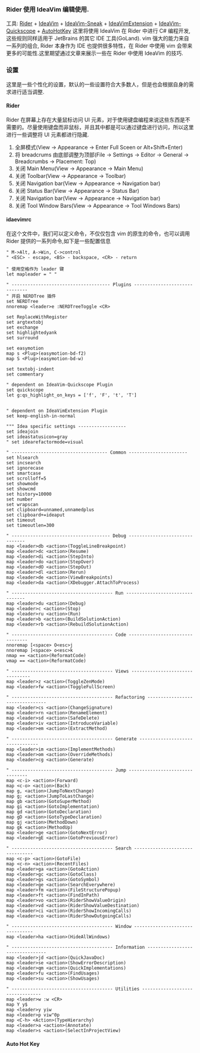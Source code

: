 ### Rider 使用 IdeaVim 编辑使用.
工具: [Rider](https://www.jetbrains.com/rider/) + [IdeaVim](https://plugins.jetbrains.com/plugin/164-ideavim) + [IdeaVim-Sneak](https://plugins.jetbrains.com/plugin/15348-ideavim-sneak) + [IdeaVimExtension](https://plugins.jetbrains.com/plugin/9615-ideavimextension) + [IdeaVim-Quickscope](https://plugins.jetbrains.com/plugin/19417-ideavim-quickscope) + [AutoHotKey](https://www.autohotkey.com/)
这里将使用 IdeaVim 在 Rider 中进行 C# 编程开发,这些规则同样适用于 JetBrains 的其它 IDE 工具(GoLand).
vim 强大的能力来自一系列的组合, Rider 本身作为 IDE 也提供很多特性，在 Rider 中使用 vim 会带来更多的可能性.这里期望通过文章来展示一些在 Rider 中使用 IdeaVim 的技巧.


### 设置
这里是一些个性化的设置，默认的一些设置符合大多数人，但是也会根据自身的需求进行适当调整.

#### Rider
Rider 在屏幕上存在大量鼠标访问 UI 元素，对于使用键盘编程来说这些东西是不需要的。尽量使用键盘而非鼠标，并且其中都是可以通过键盘进行访问，所以这里进行一些调整将 UI 元素都进行隐藏.
1. 全屏模式(View -> Appearance -> Enter Full Sceen or Alt+Shift+Enter)
2. 将 breadcrums 由底部调整为顶部(File -> Settings -> Editor -> General -> Breadcrumbs -> Placement: Top)
3. 关闭 Main Menu(View -> Appearance -> Main Menu)
4. 关闭 Toolbar(View -> Appearance -> Toolbar)
5. 关闭 Navigation bar(View -> Appearance -> Navigation bar)
6. 关闭 Status Bar(View -> Appearance -> Status Bar)
7. 关闭 Navigation bar(View -> Appearance -> Navigation bar)
8. 关闭 Tool Window Bars(View -> Appearance -> Tool Windows Bars)


#### idaevimrc
在这个文件中，我们可以定义命令，不仅仅包含 vim 的原生的命令，也可以调用 Rider 提供的一系列命令,如下是一些配置信息
```
" M->Alt, A->Win, C->control
" <ESC> - escape, <BS> - backspace, <CR> - return

" 使用空格作为 leader 键
let mapleader = " "

" ------------------------------------- Plugins ------------------------------
" 开启 NERDTree 插件
set NERDTree
nnoremap <leader>e :NERDTreeToggle <CR>

set ReplaceWithRegister
set argtextobj
set exchange
set highlightedyank
set surround

set easymotion
map s <Plug>(easymotion-bd-f2)
map S <Plug>(easymotion-bd-w)

set textobj-indent
set commentary

" dependent on IdeaVim-Quickscope Plugin
set quickscope
let g:qs_highlight_on_keys = ['f', 'F', 't', 'T']


" dependent on IdeaVimExtension Plugin
set keep-english-in-normal

""" Idea specific settings ------------------
set ideajoin
set ideastatusicon=gray
" set idearefactormode=visual

" ------------------------------------ Common ----------------------
set hlsearch
set incsearch
set ignorecase 
set smartcase
set scrolloff=5
set showmode
set showcmd
set history=10000
set number 
set wrapscan
set clipboard=unnamed,unnamedplus
set clipboard+=ideaput
set timeout
set timeoutlen=300

" ------------------------------------- Debug -------------------------------
map <leader>db <action>(ToggleLineBreakpoint)
map <leader>dc <action>(Resume)
map <leader>di <action>(StepInto)
map <leader>do <action>(StepOver)
map <leader>dO <action>(StepOut)
map <leader>dl <action>(Rerun)
map <leader>de <action>(ViewBreakpoints)
map <leader>da <action>(XDebugger.AttachToProcess)

" -------------------------------------- Run --------------------------------
map <leader>du <action>(Debug)
map <leader>c <action>(Stop)
map <leader>ru <action>(Run)
map <leader>b <action>(BuildSolutionAction)
map <leader>rb <action>(RebuildSolutionAction)

" -------------------------------------- Code --------------------------------
nnoremap [<space> O<esc>j
nnoremap ]<space> o<esc>k
nmap == <action>(ReformatCode)
vmap == <action>(ReformatCode)

" -------------------------------------- Views --------------------------------
map <leader>z <action>(ToggleZenMode)
map <leader>fw <action>(ToggleFullScreen)

" -------------------------------------- Refactoring --------------------------------
map <leader>cs <action>(ChangeSignature)
map <leader>rn <action>(RenameElement)
map <leader>sd <action>(SafeDelete)
map <leader>iv <action>(IntroduceVariable)
map <leader>em <action>(ExtractMethod)

" -------------------------------------- Generate --------------------------------
map <leader>im <action>(ImplementMethods)
map <leader>om <action>(OverrideMethods)
map <leader>cg <action>(Generate)

" -------------------------------------- Jump --------------------------------
map <c-i> <action>(Forward)
map <c-o> <action>(Back)
map g, <action>(JumpToNextChange)
map g; <action>(JumpToLastChange)
map gb <action>(GotoSuperMethod)
map gi <action>(GotoImplementation)
map gd <action>(GotoDeclaration)
map gD <action>(GotoTypeDeclaration)
map gj <action>(MethodDown)
map gk <action>(MethodUp)
map <leader>ge <action>(GotoNextError)
map <leader>gE <action>(GotoPreviousError)

" -------------------------------------- Search --------------------------------
map <c-p> <action>(GotoFile)
map <c-n> <action>(RecentFiles)
map <leader>ga <action>(GotoAction)
map <leader>gc <action>(GotoClass)
map <leader>gs <action>(GotoSymbol)
map <leader>ge <action>(SearchEverywhere)
map <leader>fm <action>(FileStructurePopup)
map <leader>ft <action>(FindInPath)
map <leader>vo <action>(RiderShowValueOrigin)
map <leader>vd <action>(RiderShowValueDestination)
map <leader>ci <action>(RiderShowIncomingCalls)
map <leader>co <action>(RiderShowOutgoingCalls)

" -------------------------------------- Window --------------------------------
map <leader>ha <action>(HideAllWindows)

" -------------------------------------- Information --------------------------------
map <leader>jd <action>(QuickJavaDoc)
map <leader>se <action>(ShowErrorDescription)
map <leader>qm <action>(QuickImplementations)
map <leader>fu <action>(FindUsages)
map <leader>su <action>(ShowUsages)

" -------------------------------------- Utilities --------------------------------
map <leader>w :w <CR>
map Y y$
map <leader>y yiw
map <leader>p viw"0p
map <C-h> <Action>(TypeHierarchy)
map <leader>a <action>(Annotate)
map <leader>s <action>(SelectInProjectView)
```

#### Auto Hot Key


